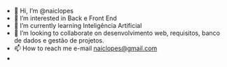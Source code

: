 - 👋 Hi, I’m @naiclopes 
- 👀 I’m interested in  Back e Front End
- 🌱 I’m currently learning Inteligência Artificial  
- 💞️ I’m looking to collaborate on  desenvolvimento web, requisitos, banco de dados e gestão de projetos. 
- 📫 How to reach me  e-mail naiclopes@gmail.com
- 

<!---
naiclopes/naiclopes is a ✨ special ✨ repository because its `README.md` (this file) appears on your GitHub profile.
You can click the Preview link to take a look at your changes.
--->
